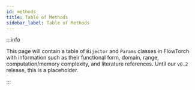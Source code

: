 ```yaml
---
id: methods
title: Table of Methods
sidebar_label: Table of Methods
---
```


:::info

This page will contain a table of `Bijector` and `Params` classes in FlowTorch with information such as their functional form, domain, range, computation/memory complexity, and literature references. Until our `v0.2` release, this is a placeholder.

:::
